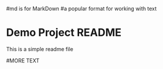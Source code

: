 #md is for MarkDown
#a popular format for working with text
# Demo Project README

This is a simple readme file

#MORE TEXT